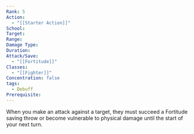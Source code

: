 ```yaml
---
Rank: 5
Action:
  - "[[Starter Action]]"
School: 
Target: 
Range: 
Damage Type: 
Duration: 
Attack/Save:
  - "[[Fortitude]]"
Classes:
  - "[[Fighter]]"
Concentration: false
tags:
  - Debuff
Prerequisite:
---
```

When you make an attack against a target, they must succeed a Fortitude saving throw or become vulnerable to physical damage until the start of your next turn.